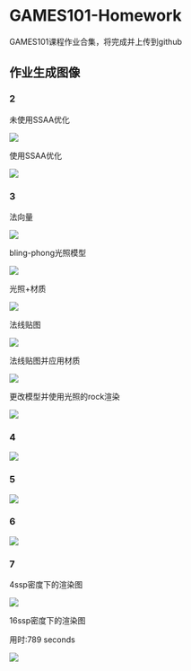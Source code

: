 # GAMES101-Homework
GAMES101课程作业合集，将完成并上传到github

## 作业生成图像

### 2

未使用SSAA优化

![](pic/2/%E6%9C%AA%E4%BC%98%E5%8C%96.png)

使用SSAA优化

![](pic/2/%E9%87%8D%E6%9E%84%E4%BB%A3%E7%A0%81%E5%90%8E.png)

### 3

法向量

![](pic/3/normal.png)

bling-phong光照模型

![](pic/3/phong.png)

光照+材质

![](pic/3/texture.png)

法线贴图

![](pic/3/bump.png)

法线贴图并应用材质

![](pic/3/displacement.png)

更改模型并使用光照的rock渲染

![](pic/3/rock.png)

### 4

![](pic/4/my_bezier_curve.png)

### 5

![](pic/5/binary.png)

### 6

![](pic/6/binary.png)

### 7

4ssp密度下的渲染图

![](pic/7/4spp.png)

16ssp密度下的渲染图

用时:789 seconds

![](pic/7/16spp.png)